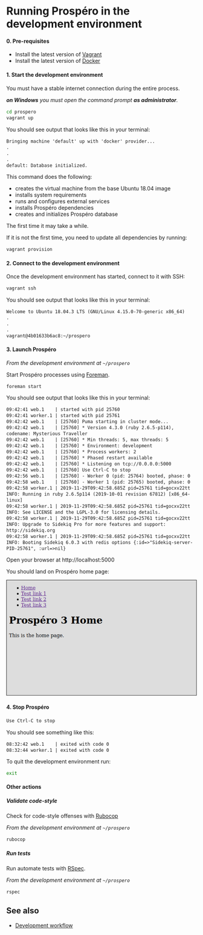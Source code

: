 # Running Prospéro in the development environment

#### 0. Pre-requisites

- Install the latest version of [Vagrant](https://www.vagrantup.com/downloads.html)
- Install the latest version of [Docker](https://docs.docker.com/install/)

#### 1. Start the development environment

You must have a stable internet connection during the entire process.

_**on Windows** you must open the command prompt **as administrator**._

```sh
cd prospero
vagrant up
```

You should see output that looks like this in your terminal:

```
Bringing machine 'default' up with 'docker' provider...
.
.
.
default: Database initialized.
```

This command does the following:

- creates the virtual machine from the base Ubuntu 18.04 image
- installs system requirements
- runs and configures external services
- installs Prospéro dependencies
- creates and initializes Prospéro database

The first time it may take a while.

If it is not the first time, you need to update all dependencies by running:

```sh
vagrant provision
```

#### 2. Connect to the development environment

Once the development environment has started, connect to it with SSH:

```sh
vagrant ssh
```

You should see output that looks like this in your terminal:

```
Welcome to Ubuntu 18.04.3 LTS (GNU/Linux 4.15.0-70-generic x86_64)
.
.
.
vagrant@4b01633b6ac8:~/prospero
```

#### 3. Launch Prospéro

_From the development environment at `~/prospero`_

Start Prospéro processes using [Foreman](https://ddollar.github.io/foreman/).

```sh
foreman start
```

You should see output that looks like this in your terminal:

```
09:42:41 web.1    | started with pid 25760
09:42:41 worker.1 | started with pid 25761
09:42:42 web.1    | [25760] Puma starting in cluster mode...
09:42:42 web.1    | [25760] * Version 4.3.0 (ruby 2.6.5-p114), codename: Mysterious Traveller
09:42:42 web.1    | [25760] * Min threads: 5, max threads: 5
09:42:42 web.1    | [25760] * Environment: development
09:42:42 web.1    | [25760] * Process workers: 2
09:42:42 web.1    | [25760] * Phased restart available
09:42:42 web.1    | [25760] * Listening on tcp://0.0.0.0:5000
09:42:42 web.1    | [25760] Use Ctrl-C to stop
09:42:56 web.1    | [25760] - Worker 0 (pid: 25764) booted, phase: 0
09:42:58 web.1    | [25760] - Worker 1 (pid: 25765) booted, phase: 0
09:42:58 worker.1 | 2019-11-29T09:42:58.685Z pid=25761 tid=gocxv22tt INFO: Running in ruby 2.6.5p114 (2019-10-01 revision 67812) [x86_64-linux]
09:42:58 worker.1 | 2019-11-29T09:42:58.685Z pid=25761 tid=gocxv22tt INFO: See LICENSE and the LGPL-3.0 for licensing details.
09:42:58 worker.1 | 2019-11-29T09:42:58.685Z pid=25761 tid=gocxv22tt INFO: Upgrade to Sidekiq Pro for more features and support: http://sidekiq.org
09:42:58 worker.1 | 2019-11-29T09:42:58.685Z pid=25761 tid=gocxv22tt INFO: Booting Sidekiq 6.0.3 with redis options {:id=>"Sidekiq-server-PID-25761", :url=>nil}
```

Open your browser at http://localhost:5000

You should land on Prospéro home page:

![Prospéro home](prospero-home.png)

#### 4. Stop Prospéro

```sh
Use Ctrl-C to stop
```

You should see something like this:
```
08:32:42 web.1    | exited with code 0
08:32:44 worker.1 | exited with code 0
```

To quit the development environment run:
```sh
exit
```

#### Other actions

##### Validate code-style

Check for code-style offenses with [Rubocop](https://www.rubocop.org)

_From the development environment at `~/prospero`_

```sh
rubocop
```

##### Run tests

Run automate tests with [RSpec](https://rspec.info/).

_From the development environment at `~/prospero`_

```sh
rspec
```

## See also

- [Development workflow](development_workflow.md)
